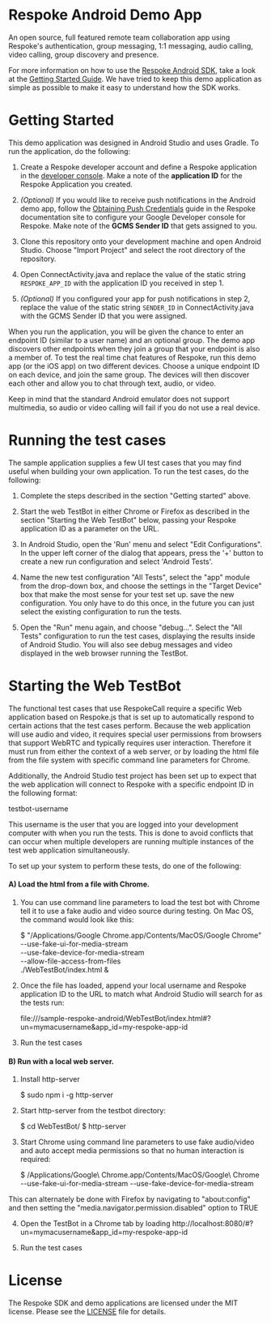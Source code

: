 Respoke Android Demo App
========================

An open source, full featured remote team collaboration app using Respoke's authentication, group messaging, 1:1 messaging, audio calling, video calling, group discovery and presence. 

For more information on how to use the [Respoke Android SDK](https://github.com/respoke/respoke-sdk-android), take a look at the [Getting Started Guide](https://docs.respoke.io/client/android/getting-started.html). We have tried to keep this demo application as simple as possible to make it easy to understand how the SDK works.


Getting Started
===============

This demo application was designed in Android Studio and uses Gradle. To run the application, do the following:

1) Create a Respoke developer account and define a Respoke application in the [developer console](https://portal.respoke.io/#/signup). Make a note of the **application ID** for the Respoke Application you created.

2) _(Optional)_ If you would like to receive push notifications in the Android demo app, follow the [Obtaining Push Credentials](https://docs.respoke.io/client/android/android-push-notification-credentials.html) guide in the Respoke documentation site to configure your Google Developer console for Respoke. Make note of the **GCMS Sender ID** that gets assigned to you.

3) Clone this repository onto your development machine and open Android Studio. Choose "Import Project" and select the root directory of the repository.

4) Open ConnectActivity.java and replace the value of the static string `RESPOKE_APP_ID` with the application ID you received in step 1.

5) _(Optional)_ If you configured your app for push notifications in step 2, replace the value of the static string `SENDER_ID` in ConnectActivity.java with the GCMS Sender ID that you were assigned.

When you run the application, you will be given the chance to enter an endpoint ID (similar to a user name) and an optional group. The demo app discovers other endpoints when they join a group that your endpoint is also a member of. To test the real time chat features of Respoke, run this demo app (or the iOS app) on two different devices. Choose a unique endpoint ID on each device, and join the same group. The devices will then discover each other and allow you to chat through text, audio, or video.

Keep in mind that the standard Android emulator does not support multimedia, so audio or video calling will fail if you do not use a real device.


Running the test cases
==========================

The sample application supplies a few UI test cases that you may find useful when building your own application. To run the test cases, do the following:

1) Complete the steps described in the section "Getting started" above.

2) Start the web TestBot in either Chrome or Firefox as described in the section "Starting the Web TestBot" below, passing your Respoke application ID as a parameter on the URL.

6) In Android Studio, open the 'Run' menu and select "Edit Configurations". In the upper left corner of the dialog that appears, press the '+' button to create a new run configuration and select 'Android Tests'.

7) Name the new test configuration "All Tests", select the "app" module from the drop-down box, and choose the settings in the "Target Device" box that make the most sense for your test set up. save the new configuration. You only have to do this once, in the future you can just select the existing configuration to run the tests.

8) Open the "Run" menu again, and choose "debug…". Select the "All Tests" configuration to run the test cases, displaying the results inside of Android Studio. You will also see debug messages and video displayed in the web browser running the TestBot.

Starting the Web TestBot
========================

The functional test cases that use RespokeCall require a specific Web application based on Respoke.js that is set up to automatically respond to certain actions that the test cases perform. Because the web application will use audio and video, it requires special user permissions from browsers that support WebRTC and typically requires user interaction. Therefore it must run from either the context of a web server, or by loading the html file from the file system with specific command line parameters for Chrome. 

Additionally, the Android Studio test project has been set up to expect that the web application will connect to Respoke with a specific endpoint ID in the following format:

testbot-username

This username is the user that you are logged into your development computer with when you run the tests. This is done to avoid conflicts that can occur when multiple developers are running multiple instances of the test web application simultaneously. 

To set up your system to perform these tests, do one of the following:

#### A) Load the html from a file with Chrome.


1) You can use command line parameters to load the test bot with Chrome tell it to use a fake audio and video source during testing. On Mac OS, the command would look like this:

    $ "/Applications/Google Chrome.app/Contents/MacOS/Google Chrome" \
    --use-fake-ui-for-media-stream \
    --use-fake-device-for-media-stream \
    --allow-file-access-from-files \
    ./WebTestBot/index.html &

2) Once the file has loaded, append your local username and Respoke application ID to the URL to match what Android Studio will search for as the tests run:

    file:///sample-respoke-android/WebTestBot/index.html#?un=mymacusername&app_id=my-respoke-app-id

3) Run the test cases



#### B) Run with a local web server.


1) Install http-server

    $ sudo npm i -g http-server

2) Start http-server from the testbot directory:

    $ cd WebTestBot/
    $ http-server

3) Start Chrome using command line parameters to use fake audio/video and auto accept media permissions so that no human interaction is required:

    $ /Applications/Google\ Chrome.app/Contents/MacOS/Google\ Chrome --use-fake-ui-for-media-stream --use-fake-device-for-media-stream

This can alternately be done with Firefox by navigating to "about:config" and then setting the "media.navigator.permission.disabled" option to TRUE

4) Open the TestBot in a Chrome tab by loading http://localhost:8080/#?un=mymacusername&app_id=my-respoke-app-id

5) Run the test cases

License
=======

The Respoke SDK and demo applications are licensed under the MIT license. Please see the [LICENSE](LICENSE) file for details.